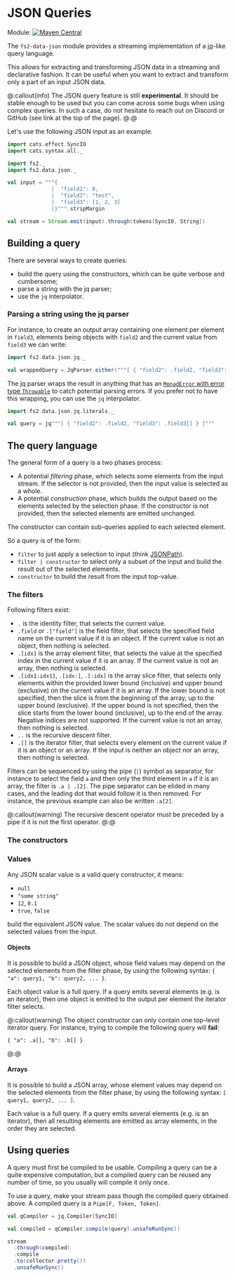 # JSON Queries

Module: [![Maven Central](https://img.shields.io/maven-central/v/org.gnieh/fs2-data-json_2.13.svg)](https://mvnrepository.com/artifact/org.gnieh/fs2-data-json_2.13)

The `fs2-data-json` module provides a streaming implementation of a [jq][jq]-like query language.

This allows for extracting and transforming JSON data in a streaming and declarative fashion.
It can be useful when you want to extract and transform only a part of an input JSON data.

@:callout(info)
The JSON query feature is still **experimental**. It should be stable enough to be used but you can come across some bugs when using complex queries. In such a case, do not hesitate to reach out on Discord or GitHub (see link at the top of the page).
@:@

Let's use the following JSON input as an example.

```scala mdoc
import cats.effect.SyncIO
import cats.syntax.all._

import fs2._
import fs2.data.json._

val input = """{
              |  "field1": 0,
              |  "field2": "test",
              |  "field3": [1, 2, 3]
              |}""".stripMargin

val stream = Stream.emit(input).through(tokens[SyncIO, String])
```

## Building a query

There are several ways to create queries:

 - build the query using the constructors, which can be quite verbose and cumbersome;
 - parse a string with the jq parser;
 - use the `jq` interpolator.

### Parsing a string using the jq parser

For instance, to create an output array containing one element per element in `field3`, elements being objects with `field2` and the current value from `field3` we can write:

```scala mdoc
import fs2.data.json.jq._

val wrappedQuery = JqParser.either("""[ { "field2": .field2, "field3": .field3[] } ]""")
```

The jq parser wraps the result in anything that has an [`MonadError` with error type `Throwable`][monad-error] to catch potential parsing errors. If you prefer not to have this wrapping, you can use the `jq` interpolator.

```scala mdoc
import fs2.data.json.jq.literals._

val query = jq"""[ { "field2": .field2, "field3": .field3[] } ]"""
```

## The query language

The general form of a query is a two phases process:

 - A potential _filtering_ phase, which selects some elements from the input stream. If the selector is not provided, then the input value is selected as a whole.
 - A potential _construction_ phase, which builds the output based on the elements selected by the selection phase. If the constructor is not provided, then the selected elements are emitted unchanged.

The constructor can contain sub-queries applied to each selected element.

So a query is of the form:

 - `filter` to just apply a selection to input (think [JSONPath][jsonpath]).
 - `filter | constructor` to select only a subset of the input and build the result out of the selected elements.
 - `constructor` to build the result from the input top-value.

### The filters

Following filters exist:

 - `.` is the identity filter, that selects the current value.
 - `.field` or `.["field"]` is the field filter, that selects the specified field name on the current value if it is an object. If the current value is not an object, then nothing is selected.
 - `.[idx]` is the array element filter, that selects the value at the specified index in the current value if it is an array. If the current value is not an array, then nothing is selected.
 - `.[idx1:idx1]`, `.[idx:]`, `.[:idx]` is the array slice filter, that selects only elements within the provided lower bound (inclusive) and upper bound (exclusive) on the current value if it is an array. If the lower bound is not specified, then the slice is from the beginning of the array, up to the upper bound (exclusive). If the upper bound is not specified, then the slice starts from the lower bound (inclusive), up to the end of the array. Negative indices are not supported. If the current value is not an array, then nothing is selected.
 - `..` is the recursive descent filter.
 - `.[]` is the iterator filter, that selects every element on the current value if it is an object or an array. If the input is neither an object nor an array, then nothing is selected.

Filters can be sequenced by using the pipe (`|`) symbol as separator, for instance to select the field `a` and then only the third element in `a` if it is an array, the filter is `.a | .[2]`.
The pipe separator can be elided in many cases, and the leading dot that would follow it is then removed. For instance, the previous example can also be written `.a[2]`.

@:callout(warning)
The recursive descent operator must be preceded by a pipe if it is not the first operator.
@:@

### The constructors

### Values

Any JSON scalar value is a valid query constructor, it means:

 - `null`
 - `"some string"`
 - `12`, `0.1`
 - `true`, `false`

build the equivalent JSON value. The scalar values do not depend on the selected values from the input.

#### Objects

It is possible to build a JSON object, whose field values may depend on the selected elements from the filter phase, by using the following syntax: `{ "a": query1, "b": query2, ... }`.

Each object value is a full query. If a query emits several elements (e.g. is an iterator), then one object is emitted to the output per element the iterator filter selects.

@:callout(warning)
The object constructor can only contain one top-level iterator query. For instance, trying to compile the following query will **fail**:
```
{ "a": .a[], "b": .b[] }
```
@:@

#### Arrays

It is possible to build a JSON array, whose element values may depend on the selected elements from the filter phase, by using the following syntax: `[ query1, query2, ... ]`.

Each value is a full query. If a query emits several elements (e.g. is an iterator), then all resulting elements are emitted as array elements, in the order they are selected.

## Using queries

A query must first be compiled to be usable. Compiling a query can be a quite expensive computation, but a compiled query can be reused any number of time, so you usually will compile it only once.

To use a query, make your stream pass though the compiled query obtained above. A compiled query is a `Pipe[F, Token, Token]`.

```scala mdoc
val qCompiler = jq.Compiler[SyncIO]

val compiled = qCompiler.compile(query).unsafeRunSync()

stream
  .through(compiled)
  .compile
  .to(collector.pretty())
  .unsafeRunSync()
```

[jq]: https://jqlang.github.io/jq/
[jsonpath]: jsonpath.md
[monad-error]: https://typelevel.org/cats/api/cats/MonadError.html
